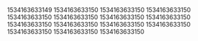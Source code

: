 1534163633149
1534163633150
1534163633150
1534163633150
1534163633150
1534163633150
1534163633150
1534163633150
1534163633150
1534163633150
1534163633150
1534163633150
1534163633150
1534163633150
1534163633150